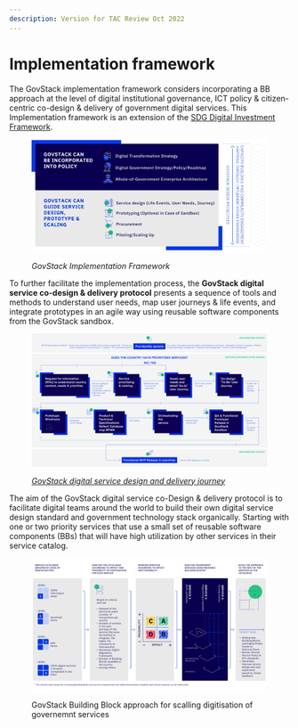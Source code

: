 ```yaml
---
description: Version for TAC Review Oct 2022
---
```


# Implementation framework

The GovStack implementation framework considers incorporating a BB approach at the level of digital institutional governance, ICT policy & citizen-centric co-design & delivery of government digital services. This Implementation framework is an extension of the [SDG Digital Investment Framework](https://www.itu.int/pub/D-STR-DIGITAL.02-2019).&#x20;

<figure><img src="../.gitbook/assets/3.-Implementation-Framework- (3).jpg" alt=""><figcaption><p><em>GovStack Implementation Framework</em> </p></figcaption></figure>

To further facilitate the implementation process, the **GovStack digital service co-design & delivery protocol** presents a sequence of tools and methods to understand user needs, map user journeys & life events, and integrate prototypes in an agile way using reusable software components from the GovStack sandbox. &#x20;

<figure><img src="../.gitbook/assets/Roadmap_large (1).jpg" alt=""><figcaption><p><em></em><a href="https://miro.com/app/board/uXjVPTpKFdo=/?share_link_id=663463010496"><em>GovStack digital service design and delivery journey</em> </a><em></em></p></figcaption></figure>

The aim of the GovStack digital service co-Design & delivery protocol is to facilitate digital teams around the world to build their own digital service design standard and government technology stack organically. Starting with one or two priority services that use a small set of reusable software components (BBs) that will have high utilization by other services in their service catalog.

<figure><img src="../.gitbook/assets/2. Scaling approach (4).jpg" alt=""><figcaption><p>GovStack Building Block approach for scalling digitisation of governemnt services</p></figcaption></figure>
